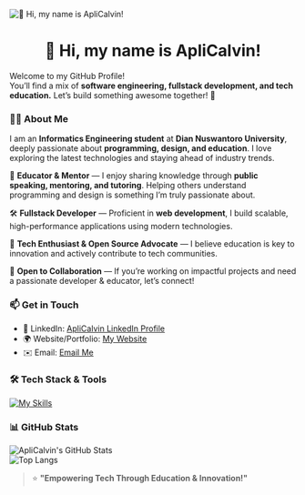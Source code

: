 ![👋 Hi, my name is ApliCalvin!](https://user-images.githubusercontent.com/10498744/210012254-234538ff-d198-48aa-8964-37e6fd45d227.gif)

<div id="toc">
  <ul align="center" style="list-style: none">
    <summary>
      <h1>
        👋 Hi, my name is ApliCalvin!
      </h1>
    </summary>
  </ul>
</div>

Welcome to my GitHub Profile!  
You’ll find a mix of  **software engineering, fullstack development, and tech education.**  Let’s build something awesome together! 🚀  

### 👨‍💻 About Me  

I am an **Informatics Engineering student** at **Dian Nuswantoro University**, deeply passionate about **programming, design, and education**. I love exploring the latest technologies and staying ahead of industry trends.  

🎤 **Educator & Mentor** — I enjoy sharing knowledge through **public speaking, mentoring, and tutoring**. Helping others understand programming and design is something I’m truly passionate about.  

🛠️ **Fullstack Developer** — Proficient in **web development**, I build scalable, high-performance applications using modern technologies.  

🚀 **Tech Enthusiast & Open Source Advocate** — I believe education is key to innovation and actively contribute to tech communities.  

🤝 **Open to Collaboration** — If you’re working on impactful projects and need a passionate developer & educator, let’s connect!  



### 📫 Get in Touch  
- 🔗 LinkedIn: [ApliCalvin LinkedIn Profile](https://linkedin.com/in/aplicalvin)  
- 🌍 Website/Portfolio: [My Website](https://aplicalvin.my.id)  
- ✉️ Email: [Email Me](mailto:calvins.simbolon@gmail.com)  



### 🛠️ Tech Stack & Tools  

[![My Skills](https://skillicons.dev/icons?i=figma,tailwindcss,bootstrap,html,css,js,php,laravel,npm,flutter,dart,mysql,cpp)](https://skillicons.dev)  



### 📊 GitHub Stats  

![ApliCalvin's GitHub Stats](https://github-readme-stats.vercel.app/api?username=aplicalvin&show_icons=true&theme=transparent)  
![Top Langs](https://github-readme-stats.vercel.app/api/top-langs/?username=aplicalvin&layout=compact&theme=transparent)  



> ⭐ **"Empowering Tech Through Education & Innovation!"**  
